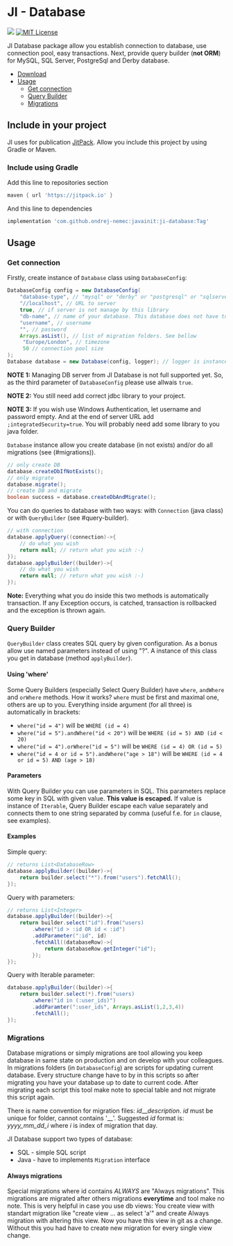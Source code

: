 # JI - Database

[![](https://jitpack.io/v/ondrej-nemec/javainit.svg)](https://jitpack.io/#ondrej-nemec/javainit)
[![MIT License](http://img.shields.io/badge/license-MIT-green.svg) ](https://github.com/ondrej-nemec/javainit/blob/master/LICENSE)

JI Database package allow you establish connection to database, use connection pool, easy transactions. Next, provide query builder (**not ORM**) for MySQL, SQL Server, PostgreSql and Derby database.

* [Download](#include-in-your-project)
* [Usage](#usage)
	* [Get connection](#get-connection)
	* [Query Builder](#query-builder)
	* [Migrations](#migrations)

## Include in your project

JI uses for publication <a href="https://jitpack.io/">JitPack</a>. Allow you include this project by using Gradle or Maven.

### Include using Gradle

Add this line to repositories section
```gradle
maven { url 'https://jitpack.io' }
```
And this line to dependencies
```gradle
implementation 'com.github.ondrej-nemec:javainit:ji-database:Tag'
```

## Usage

### Get connection

Firstly, create instance of `Database` class using `DatabaseConfig`:

```java
DatabaseConfig config = new DatabaseConfig(
	"database-type", // "mysql" or "derby" or "postgresql" or "sqlserver"
	"//localhost", // URL to server
	true, // if server is not manage by this library
	"db-name", // name of your database. This database does not have to exists
	"username", // username
	"", // password
	Arrays.asList(), // list of migration folders. See bellow
	 "Europe/London", // timezone 
	 50 // connection pool size
);
Database database = new Database(config, logger); // logger is instance of Logger interface from ji-common
```

**NOTE 1:** Managing DB server from JI Database is not full supported yet. So, as the third parameter of `DatabaseConfig` please use allwais `true`.

**NOTE 2:** You still need add correct jdbc library to your project.

**NOTE 3:** If you wish use Windows Authentication, let username and password empty. And at the end of server URL add `;integratedSecurity=true`. You will probably need add some library to you java folder. 

`Database` instance allow you create database (in not exists) and/or do all migrations (see (#migrations)).

```java
// only create DB
database.createDbIfNotExists();
// only migrate
database.migrate();
// create DB and migrate
boolean success = database.createDbAndMigrate();
```

You can do queries to database with two ways: with `Connection` (java class) or with `QueryBuilder` (see #query-builder).

```java
// with connection
database.applyQuery((connection)->{
	// do what you wish
	return null; // return what you wish :-)
});
database.applyBuilder((builder)->{
	// do what you wish
	return null; // return what you wish :-)
});
```

**Note:** Everything what you do inside this two methods is automatically transaction. If any Exception occurs, is catched, transaction is rollbacked and the exception is thrown again.

### Query Builder

`QueryBuilder` class creates SQL query by given configuration. As a bonus allow use named parameters instead of using "?". A instance of this class you get in database (method `applyBuilder`).

#### Using 'where'

Some Query Builders (especially Select Query Builder) have `where`, `andWhere` and `orWhere` methods. How it works? `where` must be first and maximal one, others are up to you. Everything inside argument (for all three) is automatically in brackets:

* `where("id = 4")` will be `WHERE (id = 4)`
* `where("id = 5").andWhere("id < 20")` will be `WHERE (id = 5) AND (id < 20)`
* `where("id = 4").orWhere("id = 5")` will be `WHERE (id = 4) OR (id = 5)`
* `where("id = 4 or id = 5").andWhere("age > 18")` will be `WHERE (id = 4 or id = 5) AND (age > 18)`

#### Parameters

With Query Builder you can use parameters in SQL. This parameters replace some key in SQL with given value. **This value is escaped.** If value is instance of `Iterable`, Query Builder escape each value separately and connects them to one string separated by comma (useful f.e. for `in` clause, see examples).

#### Examples

Simple query:

```java
// returns List<DatabaseRow>
database.applyBuilder((builder)->{
	return builder.select("*").from("users").fetchAll();
});
```

Query with parameters:

```java
// returns List<Integer>
database.applyBuilder((builder)->{
	return builder.select("id").from("users)
		.where("id > :id OR id < :id")
		.addParameter(":id", id)
		.fetchAll((databaseRow)->{
			return databaseRow.getInteger("id");
		});
});
```

Query with Iterable parameter:

```java
database.applyBuilder((builder)->{
	return builder.select(*).from("users)
		.where("id in (:user_ids)")
		.addParamter(":user_ids", Arrays.asList(1,2,3,4))
		.fetchAll();
});
```

### Migrations

Database migrations or simply migrations are tool allowing you keep database in same state on production and on develop with your colleagues. In migrations folders (in `DatabaseConfig`) are scripts for updating current database. Every structure change have to by in this scripts so after migrating you have your database up to date to current code. After migrating each script this tool make note to special table and not migrate this script again.

There is name convention for migration files: *id*\_\_*description*. *id* must be unique for folder, cannot contains '\_\_'. Suggested *id* format is: *yyyy_mm_dd_i* where *i* is index of migration that day.

JI Database support two types of database:

* SQL - simple SQL script
* Java - have to implements `Migration` interface

#### Always migrations

Special migrations where id contains *ALWAYS* are "Always migrations". This migrations are migrated after others migrations **everytime** and tool make no note. This is very helpful in case you use db views: You create view with standart migration like "create view ... as select 'a'" and create Always migration with altering this view. Now you have this view in git as a change. Without this you had have to create new migration for every single view change.


